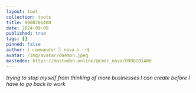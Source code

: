 ```yaml
---
layout: toot
collection: toots
title: 0908201400
date: 2024-09-08
published: true
tags: []
pinned: false
author: ⸸ commander ░ nova ⸸ :~$
avatar: /img/avatar/daemon.jpeg
mastodon: https://mastodon.online/@cmdr_nova/0908201400
---
```


*trying to stop myself from thinking of more businesses I can create before I have to go back to work*
